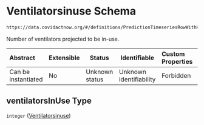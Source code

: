 # Ventilatorsinuse Schema

```txt
https://data.covidactnow.org/#/definitions/PredictionTimeseriesRowWithHeader/properties/ventilatorsInUse
```

Number of ventilators projected to be in-use.


| Abstract            | Extensible | Status         | Identifiable            | Custom Properties | Additional Properties | Access Restrictions | Defined In                                                   |
| :------------------ | ---------- | -------------- | ----------------------- | :---------------- | --------------------- | ------------------- | ------------------------------------------------------------ |
| Can be instantiated | No         | Unknown status | Unknown identifiability | Forbidden         | Allowed               | none                | [schemas.json\*](../out/schemas.json "open original schema") |

## ventilatorsInUse Type

`integer` ([Ventilatorsinuse](schemas-definitions-predictiontimeseriesrowwithheader-properties-ventilatorsinuse.md))
